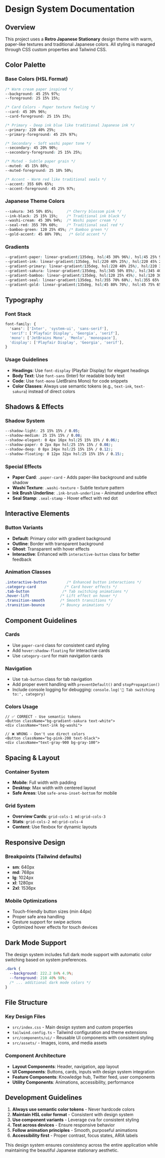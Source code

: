 # Design System Documentation

## Overview
This project uses a **Retro Japanese Stationary** design theme with warm, paper-like textures and traditional Japanese colors. All styling is managed through CSS custom properties and Tailwind CSS.

## Color Palette

### Base Colors (HSL Format)
```css
/* Warm cream paper inspired */
--background: 45 25% 97%;
--foreground: 25 15% 15%;

/* Card Colors - Paper texture feeling */
--card: 45 30% 96%;
--card-foreground: 25 15% 15%;

/* Primary - Deep ink blue like traditional Japanese ink */
--primary: 220 40% 25%;
--primary-foreground: 45 25% 97%;

/* Secondary - Soft washi paper tone */
--secondary: 45 20% 90%;
--secondary-foreground: 25 15% 25%;

/* Muted - Subtle paper grain */
--muted: 45 15% 88%;
--muted-foreground: 25 10% 50%;

/* Accent - Warm red like traditional seals */
--accent: 355 60% 65%;
--accent-foreground: 45 25% 97%;
```

### Japanese Theme Colors
```css
--sakura: 345 50% 85%;      /* Cherry blossom pink */
--ink-black: 25 15% 15%;    /* Traditional ink black */
--washi-cream: 45 30% 94%;  /* Washi paper cream */
--seal-red: 355 70% 60%;    /* Traditional seal red */
--bamboo-green: 120 25% 45%; /* Bamboo green */
--gold-accent: 45 80% 70%;   /* Gold accent */
```

### Gradients
```css
--gradient-paper: linear-gradient(135deg, hsl(45 30% 96%), hsl(45 25% 94%));
--gradient-ink: linear-gradient(135deg, hsl(220 40% 25%), hsl(220 45% 20%));
--gradient-primary: linear-gradient(135deg, hsl(220 40% 25%), hsl(220 35% 30%));
--gradient-sakura: linear-gradient(135deg, hsl(345 50% 85%), hsl(345 40% 80%));
--gradient-bamboo: linear-gradient(135deg, hsl(120 25% 45%), hsl(120 30% 40%));
--gradient-seal: linear-gradient(135deg, hsl(355 70% 60%), hsl(355 65% 55%));
--gradient-gold: linear-gradient(135deg, hsl(45 80% 70%), hsl(45 75% 65%));
```

## Typography

### Font Stack
```css
font-family: {
  'sans': ['Inter', 'system-ui', 'sans-serif'],
  'serif': ['Playfair Display', 'Georgia', 'serif'],
  'mono': ['JetBrains Mono', 'Menlo', 'monospace'],
  'display': ['Playfair Display', 'Georgia', 'serif'],
}
```

### Usage Guidelines
- **Headings**: Use `font-display` (Playfair Display) for elegant headings
- **Body Text**: Use `font-sans` (Inter) for readable body text
- **Code**: Use `font-mono` (JetBrains Mono) for code snippets
- **Color Classes**: Always use semantic tokens (e.g., `text-ink`, `text-sakura`) instead of direct colors

## Shadows & Effects

### Shadow System
```css
--shadow-light: 25 15% 15% / 0.05;
--shadow-medium: 25 15% 15% / 0.08;
--shadow-elegant: 0 4px 16px hsl(25 15% 15% / 0.06);
--shadow-paper: 0 2px 8px hsl(25 15% 15% / 0.08);
--shadow-deep: 0 8px 24px hsl(25 15% 15% / 0.12);
--shadow-floating: 0 12px 32px hsl(25 15% 15% / 0.15);
```

### Special Effects
- **Paper Card**: `.paper-card` - Adds paper-like background and subtle shadow
- **Washi Texture**: `.washi-texture` - Subtle texture pattern
- **Ink Brush Underline**: `.ink-brush-underline` - Animated underline effect
- **Seal Stamp**: `.seal-stamp` - Hover effect with red dot

## Interactive Elements

### Button Variants
- **Default**: Primary color with gradient background
- **Outline**: Border with transparent background
- **Ghost**: Transparent with hover effects
- **Interactive**: Enhanced with `interactive-button` class for better feedback

### Animation Classes
```css
.interactive-button         /* Enhanced button interactions */
.category-card             /* Card hover effects */
.tab-button               /* Tab switching animations */
.hover-lift              /* Lift effect on hover */
.transition-smooth       /* Smooth transitions */
.transition-bounce       /* Bouncy animations */
```

## Component Guidelines

### Cards
- Use `paper-card` class for consistent card styling
- Add `hover:shadow-floating` for interactive cards
- Use `category-card` for main navigation cards

### Navigation
- Use `tab-button` class for tab navigation
- Add proper event handling with `preventDefault()` and `stopPropagation()`
- Include console logging for debugging: `console.log('🎯 Tab switching to:', category)`

### Colors Usage
```tsx
// ✅ CORRECT - Use semantic tokens
<Button className="bg-gradient-sakura text-white">
<div className="text-ink bg-washi">

// ❌ WRONG - Don't use direct colors
<Button className="bg-pink-200 text-black">
<div className="text-gray-900 bg-gray-100">
```

## Spacing & Layout

### Container System
- **Mobile**: Full width with padding
- **Desktop**: Max width with centered layout
- **Safe Areas**: Use `safe-area-inset-bottom` for mobile

### Grid System
- **Overview Cards**: `grid-cols-1 md:grid-cols-3`
- **Stats**: `grid-cols-2 md:grid-cols-4`
- **Content**: Use flexbox for dynamic layouts

## Responsive Design

### Breakpoints (Tailwind defaults)
- **sm**: 640px
- **md**: 768px  
- **lg**: 1024px
- **xl**: 1280px
- **2xl**: 1536px

### Mobile Optimizations
- Touch-friendly button sizes (min 44px)
- Proper safe area handling
- Gesture support for swipe actions
- Optimized hover effects for touch devices

## Dark Mode Support

The design system includes full dark mode support with automatic color switching based on system preferences.

```css
.dark {
  --background: 222.2 84% 4.9%;
  --foreground: 210 40% 98%;
  /* ... additional dark mode colors */
}
```

## File Structure

### Key Design Files
- `src/index.css` - Main design system and custom properties
- `tailwind.config.ts` - Tailwind configuration and theme extensions
- `src/components/ui/` - Reusable UI components with consistent styling
- `src/assets/` - Images, icons, and media assets

### Component Architecture
- **Layout Components**: Header, navigation, app layout
- **UI Components**: Buttons, cards, inputs with design system integration
- **Feature Components**: Knowledge hub, Twitter feed, user components
- **Utility Components**: Animations, accessibility, performance

## Development Guidelines

1. **Always use semantic color tokens** - Never hardcode colors
2. **Maintain HSL color format** - Consistent with design system
3. **Use component variants** - Leverage cva for consistent styling
4. **Test across devices** - Ensure responsive behavior
5. **Follow animation principles** - Smooth, purposeful animations
6. **Accessibility first** - Proper contrast, focus states, ARIA labels

This design system ensures consistency across the entire application while maintaining the beautiful Japanese stationary aesthetic.